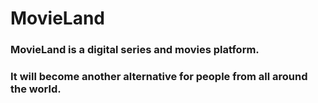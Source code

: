 # MovieLand

### MovieLand is a digital series and movies platform.

### It will become another alternative for people from all around the world.
